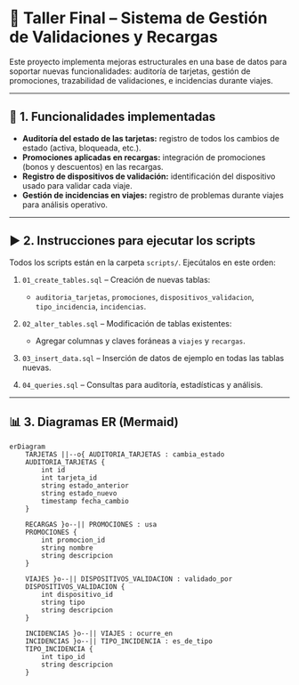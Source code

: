 # 🧾 Taller Final – Sistema de Gestión de Validaciones y Recargas

Este proyecto implementa mejoras estructurales en una base de datos para soportar nuevas funcionalidades: auditoría de tarjetas, gestión de promociones, trazabilidad de validaciones, e incidencias durante viajes.

---

## 📌 1. Funcionalidades implementadas

- **Auditoría del estado de las tarjetas:** registro de todos los cambios de estado (activa, bloqueada, etc.).
- **Promociones aplicadas en recargas:** integración de promociones (bonos y descuentos) en las recargas.
- **Registro de dispositivos de validación:** identificación del dispositivo usado para validar cada viaje.
- **Gestión de incidencias en viajes:** registro de problemas durante viajes para análisis operativo.

---

## ▶️ 2. Instrucciones para ejecutar los scripts

Todos los scripts están en la carpeta `scripts/`. Ejecútalos en este orden:

1. `01_create_tables.sql` – Creación de nuevas tablas:
   - `auditoria_tarjetas`, `promociones`, `dispositivos_validacion`, `tipo_incidencia`, `incidencias`.

2. `02_alter_tables.sql` – Modificación de tablas existentes:
   - Agregar columnas y claves foráneas a `viajes` y `recargas`.

3. `03_insert_data.sql` – Inserción de datos de ejemplo en todas las tablas nuevas.

4. `04_queries.sql` – Consultas para auditoría, estadísticas y análisis.

---

## 📊 3. Diagramas ER (Mermaid)

```mermaid
erDiagram
    TARJETAS ||--o{ AUDITORIA_TARJETAS : cambia_estado
    AUDITORIA_TARJETAS {
        int id
        int tarjeta_id
        string estado_anterior
        string estado_nuevo
        timestamp fecha_cambio
    }

    RECARGAS }o--|| PROMOCIONES : usa
    PROMOCIONES {
        int promocion_id
        string nombre
        string descripcion
    }

    VIAJES }o--|| DISPOSITIVOS_VALIDACION : validado_por
    DISPOSITIVOS_VALIDACION {
        int dispositivo_id
        string tipo
        string descripcion
    }

    INCIDENCIAS }o--|| VIAJES : ocurre_en
    INCIDENCIAS }o--|| TIPO_INCIDENCIA : es_de_tipo
    TIPO_INCIDENCIA {
        int tipo_id
        string descripcion
    }







